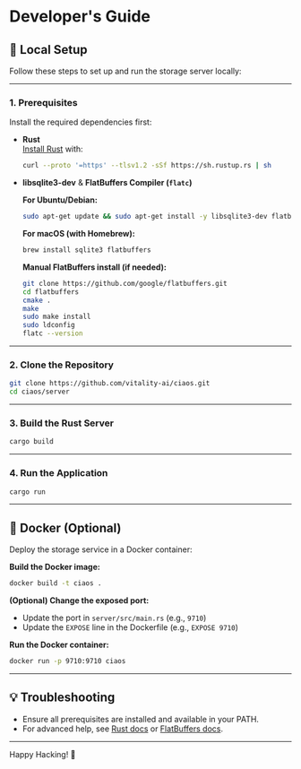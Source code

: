 # Developer's Guide

## 🚀 Local Setup

Follow these steps to set up and run the storage server locally:

---

### 1. Prerequisites

Install the required dependencies first:

- **Rust**  
  [Install Rust](https://rustup.rs/) with:
  ```bash
  curl --proto '=https' --tlsv1.2 -sSf https://sh.rustup.rs | sh
  ```

- **libsqlite3-dev** & **FlatBuffers Compiler (`flatc`)**

  **For Ubuntu/Debian:**
  ```bash
  sudo apt-get update && sudo apt-get install -y libsqlite3-dev flatbuffers-compiler
  ```

  **For macOS (with Homebrew):**
  ```bash
  brew install sqlite3 flatbuffers
  ```

  **Manual FlatBuffers install (if needed):**
  ```bash
  git clone https://github.com/google/flatbuffers.git
  cd flatbuffers
  cmake .
  make
  sudo make install
  sudo ldconfig
  flatc --version
  ```

---

### 2. Clone the Repository

```bash
git clone https://github.com/vitality-ai/ciaos.git
cd ciaos/server
```

---

### 3. Build the Rust Server

```bash
cargo build
```

---

### 4. Run the Application

```bash
cargo run
```

---

## 🐳 Docker (Optional)

Deploy the storage service in a Docker container:

**Build the Docker image:**
```bash
docker build -t ciaos .
```

**(Optional) Change the exposed port:**
- Update the port in `server/src/main.rs` (e.g., `9710`)
- Update the `EXPOSE` line in the Dockerfile (e.g., `EXPOSE 9710`)

**Run the Docker container:**
```bash
docker run -p 9710:9710 ciaos
```

---

## 💡 Troubleshooting

- Ensure all prerequisites are installed and available in your PATH.
- For advanced help, see [Rust docs](https://doc.rust-lang.org/book/) or [FlatBuffers docs](https://google.github.io/flatbuffers/).

---

Happy Hacking! 🚀
